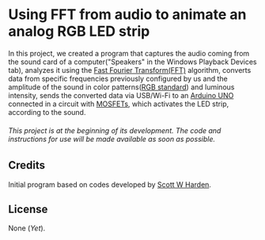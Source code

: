 # Using FFT from audio to animate an analog RGB LED strip

In this project, we created a program that captures the audio coming from the sound card of a computer("Speakers" in the Windows Playback Devices tab), analyzes it using the [Fast Fourier Transform(FFT)](https://en.wikipedia.org/wiki/Fast_Fourier_transform) algorithm, converts data from specific frequencies previously configured by us and the amplitude of the sound in color patterns([RGB standard](https://en.wikipedia.org/wiki/RGB_color_model)) and luminous intensity, sends the converted data via USB/Wi-Fi to an [Arduino UNO](https://store.arduino.cc/usa/arduino-uno-rev3) connected in a circuit with [MOSFETs](https://en.wikipedia.org/wiki/MOSFET), which activates the LED strip, according to the sound.


###### This project is at the beginning of its development. The code and instructions for use will be made available as soon as possible.


## Credits
Initial program based on codes developed by [Scott W Harden](https://github.com/swharden).

## License
None (*Yet*).
